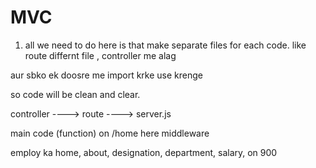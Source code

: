 #  MVC


1. all we need to do here is that make separate files for each code. 
like route differnt file ,      controller me alag

aur sbko  ek   doosre   me   import krke    use krenge 

so    code  will  be clean and clear.  

controller          ---->         route   ---->      server.js  

main code (function)           on  /home           here middleware  



employ ka home, about, designation, department,  salary,  on  900



